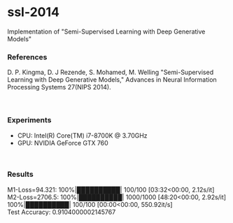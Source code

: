 # ssl-2014
Implementation of "Semi-Supervised Learning with Deep Generative Models"
<br>

### References
D. P. Kingma, D. J Rezende, S. Mohamed, M. Welling 
"Semi-Supervised Learning with Deep Generative Models,"
Advances in Neural Information Processing Systems 27(NIPS 2014).
<br>
<br>
<br>

### Experiments
- CPU: Intel(R) Core(TM) i7-8700K @ 3.70GHz
- GPU: NVIDIA GeForce GTX 760
<br>

### Results
M1-Loss=94.321: 100%|██████████| 100/100 [03:32<00:00,  2.12s/it] <br>
M2-Loss=2706.5: 100%|██████████| 1000/1000 [48:20<00:00,  2.92s/it] <br>
100%|██████████| 100/100 [00:00<00:00, 550.92it/s] <br>
Test Accuracy:  0.9104000002145767 <br>
